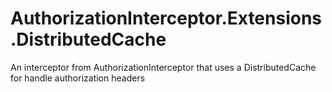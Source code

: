 # AuthorizationInterceptor.Extensions.DistributedCache
An interceptor from AuthorizationInterceptor that uses a DistributedCache for handle authorization headers
